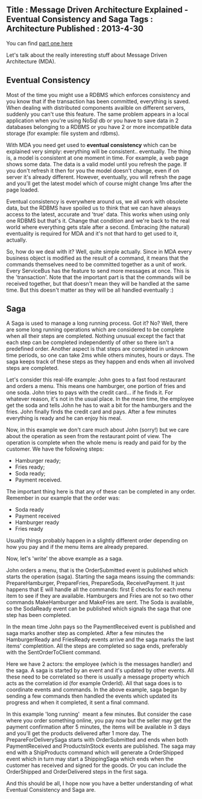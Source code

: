 Title : Message Driven Architecture Explained - Eventual Consistency and Saga
Tags : Architecture
Published : 2013-4-30
---

You can find [part one here](http://www.sapiensworks.com/blog/post/2013/04/19/Message-Driven-Architecture-Explained-Basics.aspx)

 Let's talk about the really interesting stuff about Message Driven Architecture (MDA).

 
## Eventual Consistency

 Most of the time you might use a RDBMS which enforces consistency and you know that if the transaction has been committed, everything is saved. When dealing with distributed components availble on different servers, suddenly you can't use this feature. The same problem appears in a local application when you're using NoSql db or you have to save data in 2 databases belonging to a RDBMS or you have 2 or more incompatible data storage (for example: file system and rdbms).

 With MDA you need get used to **eventual consistency** which can be explained very simply: everything will be consistent.. eventually. The thing is, a model is consistent at one moment in time. For example, a web page shows some data. The data is a valid model until you refresh the page. If you don't refresh it then for you the model doesn't change, even if on server it's already different. However, eventually, you will refresh the page and you'll get the latest model which of course might change 1ms after the page loaded.

 Eventual consistency is everywhere around us, we all work with obsolete data, but the RDBMS have spoiled us to think that we can have always access to the latest, accurate and 'true' data. This works when using only one RDBMS but that's it. Change that condition and we're back to the real world where everything gets stale after a second. Embracing (the natural) eventuality is required for MDA and it's not that hard to get used to it, actually.

 So, how do we deal with it? Well, quite simple actually. Since in MDA every business object is modified as the result of a command, it means that the commands themselves need to be committed together as a unit of work. Every ServiceBus has the feature to send more messages at once. This is the 'transaction'. Note that the important part is that the commands will be received together, but that doesn't mean they will be handled at the same time. But this doesn't matter as they will be all handled eventually :)

 
## Saga

 A Saga is used to manage a long running process. Got it? No? Well, there are some long running operations which are considered to be complete when all their steps are completed. Nothing unusual except the fact that each step can be completed independently of other so there isn't a predefined order. Another aspect is that steps are completed in unknown time periods, so one can take 2ms while others minutes, hours or days. The saga keeps track of these steps as they happen and ends when all involved steps are completed.

 Let's consider this real-life example: John goes to a fast food restaurant and orders a menu. This means one hamburger, one portion of fries and one soda. John tries to pays with the credit card... if he finds it. For whatever reason, it's not in the usual place. In the mean time, the employee get the soda and tells John he has to wait a bit for the hamburgers and the fries. John finally finds the credit card and pays. After a few minutes everything is ready and he can enjoy his meal.

 Now, in this example we don't care much about John (sorry!) but we care about the operation as seen from the restaurant point of view. The operation is complete when the whole menu is ready and paid for by the customer. We have the following steps:  
- Hamburger ready;  
- Fries ready;  
- Soda ready;  
- Payment received.

 The important thing here is that any of these can be completed in any order. Remember in our example that the order was:  
- Soda ready  
- Payment received  
- Hamburger ready  
- Fries ready

 Usually things probably happen in a slightly different order depending on how you pay and if the menu items are already prepared.

 Now, let's 'write' the above example as a saga.

 John orders a menu, that is the OrderSubmitted event is published which starts the operation (saga). Starting the saga means issuing the commands: PrepareHamburger, PrepareFries, PrepareSoda, ReceivePayment. It just happens that E will handle all the commands: first E checks for each menu item to see if they are available. Hamburgers and Fries are not so two other commands MakeHamburger and MakeFries are sent. The Soda is available, so the SodaReady event can be published which signals the saga that one step has been completed.

 In the mean time John pays so the PaymentReceived event is published and saga marks another step as completed. After a few minutes the HamburgerReady and FriesReady events arrive and the saga marks the last items' completition. All the steps are completed so saga ends, preferably with the SentOrderToClient command.

 Here we have 2 actors: the employee (which is the messages handler) and the saga. A saga is started by an event and it's updated by other events. All these need to be correlated so there is usually a message property which acts as the correlation id (for example OrderId). All that saga does is to coordinate events and commands. In the above example, saga began by sending a few commands then handled the events which updated its progress and when it completed, it sent a final command.

 In this example 'long running'  meant a few minutes. But consider the case where you order something online, you pay now but the seller may get the payment confirmation after 5 minutes, the items will be available in 3 days and you'll get the products delivered after 1 more day. The PrepareForDeliverySaga starts with OrderSubmitted and ends when both PaymentReceived and ProductsInStock events are published. The saga may end with a ShipProducts command which will generate a OrderShipped event which in turn may start a ShippingSaga which ends when the customer has received and signed for the goods. Or you can include the OrderShipped and OrderDelivered steps in the first saga.

 And this should be all, I hope now you have a better understanding of what Eventual Consistency and Saga are.